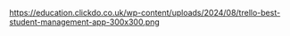 https://education.clickdo.co.uk/wp-content/uploads/2024/08/trello-best-student-management-app-300x300.png
